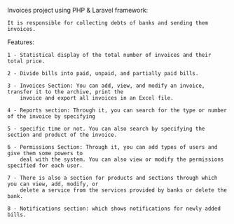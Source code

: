 Invoices project using PHP & Laravel framework:

    It is responsible for collecting debts of banks and sending them invoices.
    
Features:

    1 - Statistical display of the total number of invoices and their total price.
    
    2 - Divide bills into paid, unpaid, and partially paid bills.
    
    3 - Invoices Section: You can add, view, and modify an invoice, transfer it to the archive, print the
        invoice and export all invoices in an Excel file.
        
    4 - Reports section: Through it, you can search for the type or number of the invoice by specifying
    
    5 - specific time or not. You can also search by specifying the section and product of the invoice.
    
    6 - Permissions Section: Through it, you can add types of users and give them some powers to
        deal with the system. You can also view or modify the permissions specified for each user.
        
    7 - There is also a section for products and sections through which you can view, add, modify, or
        delete a service from the services provided by banks or delete the bank.
        
    8 - Notifications section: which shows notifications for newly added bills.
